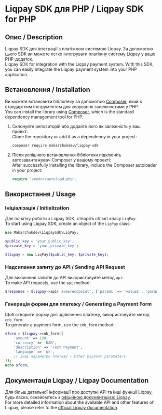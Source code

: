 
# Liqpay SDK для PHP / Liqpay SDK for PHP

## Опис / Description

Liqpay SDK для інтеграції з платіжною системою Liqpay. За допомогою цього SDK ви можете легко інтегрувати платіжну систему Liqpay у ваше PHP-додаток.  
Liqpay SDK for integration with the Liqpay payment system. With this SDK, you can easily integrate the Liqpay payment system into your PHP application.

## Встановлення / Installation

Ви можете встановити бібліотеку за допомогою [Composer](https://getcomposer.org/), який є стандартним інструментом для керування залежностями у PHP.  
You can install the library using [Composer](https://getcomposer.org/), which is the standard dependency management tool for PHP.

1. Склонуйте репозиторій або додайте його як залежність у ваш проект:  
   Clone the repository or add it as a dependency in your project:

   ```bash
   composer require makarchukdev/liqpay-sdk
   ```

2. Після успішного встановлення бібліотеки підключіть автозавантажувач Composer у вашому проекті:  
   After successfully installing the library, include the Composer autoloader in your project:

   ```php
   require 'vendor/autoload.php';
   ```

## Використання / Usage

### Ініціалізація / Initialization

Для початку роботи з Liqpay SDK, створіть об'єкт класу `LiqPay`:  
To start using Liqpay SDK, create an object of the `LiqPay` class:

```php 
use Makarchukdev\LiqpaySdk\LiqPay;

$public_key = 'your_public_key';
$private_key = 'your_private_key';

$liqpay = new LiqPay($public_key, $private_key);
```

### Надсилання запиту до API / Sending API Request

Для виконання запитів до API використовуйте метод `api`:  
To make API requests, use the `api` method:

```php
$response = $liqpay->api('some/endpoint', ['param1' => 'value1', 'param2' => 'value2']);
```

### Генерація форми для платежу / Generating a Payment Form

Щоб створити форму для здійснення платежу, використовуйте метод `cnb_form`:  
To generate a payment form, use the `cnb_form` method:

```php
$form = $liqpay->cnb_form([
    'amount' => 100,
    'currency' => 'UAH',
    'description' => 'Test Payment',
    'language' => 'uk',
    // Інші параметри платежу / Other payment parameters
]);
echo $form;
```

## Документація Liqpay / Liqpay Documentation

Для більш детальної інформації про доступні API та інші функції Liqpay, будь ласка, ознайомтесь з [офіційною документацією Liqpay](https://www.liqpay.ua/documentation/en).  
For more detailed information about the available API and other features of Liqpay, please refer to the [official Liqpay documentation](https://www.liqpay.ua/documentation/en).

